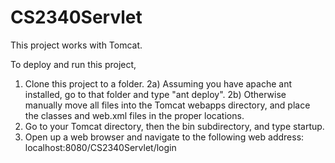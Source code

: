 CS2340Servlet
=============

This project works with Tomcat.

To deploy and run this project,
  1) Clone this project to a folder.
  2a) Assuming you have apache ant installed, go to that folder and type "ant deploy".
  2b) Otherwise manually move all files into the Tomcat webapps directory, and place the
      classes and web.xml files in the proper locations.
  3) Go to your Tomcat directory, then the bin subdirectory, and type startup.
  4) Open up a web browser and navigate to the following web address:
      localhost:8080/CS2340Servlet/login
